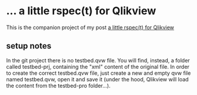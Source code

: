 # ... a little rspec(t) for Qlikview

This is the companion project of my post [a little rspec(t) for Qlikview](http://zigolab.it/a-little-rspec-t-for-qlikview/)

## setup notes
In the git project there is no testbed.qvw file. You will find, instead, a folder called testbed-prj, containing the "xml" content of the original file. In order to create the correct testbed.qvw file, just create a new and empty qvw file named testbed.qvw, open it and save it (under the hood, Qlikview will load the content from the testbed-pro folder...).
